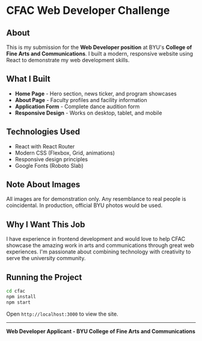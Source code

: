 # CFAC Web Developer Challenge

## About
This is my submission for the **Web Developer position** at BYU's **College of Fine Arts and Communications**. I built a modern, responsive website using React to demonstrate my web development skills.

## What I Built
- **Home Page** - Hero section, news ticker, and program showcases
- **About Page** - Faculty profiles and facility information  
- **Application Form** - Complete dance audition form
- **Responsive Design** - Works on desktop, tablet, and mobile

## Technologies Used
- React with React Router
- Modern CSS (Flexbox, Grid, animations)
- Responsive design principles
- Google Fonts (Roboto Slab)

## Note About Images
All images are for demonstration only. Any resemblance to real people is coincidental. In production, official BYU photos would be used.

## Why I Want This Job
I have experience in frontend development and would love to help CFAC showcase the amazing work in arts and communications through great web experiences. I'm passionate about combining technology with creativity to serve the university community.

## Running the Project
```bash
cd cfac
npm install
npm start
```

Open `http://localhost:3000` to view the site.

---
**Web Developer Applicant - BYU College of Fine Arts and Communications**